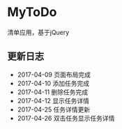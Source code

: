 # MyToDo
清单应用，基于jQuery
## 更新日志
+ 2017-04-09 页面布局完成
+ 2017-04-10 添加任务完成
+ 2017-04-11 删除任务完成
+ 2017-04-12 显示任务详情
+ 2017-04-25 任务详情更新
+ 2017-04-26 双击任务显示任务详情